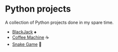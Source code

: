 # Python projects 

A collection of Python projects done in my spare time.

- [BlackJack](./blackjack/project.md) ♠️
- [Coffee Machine](./coffee_machine/project.md) ☕
- [Snake Game](./snake_game/project.md) 🐍

